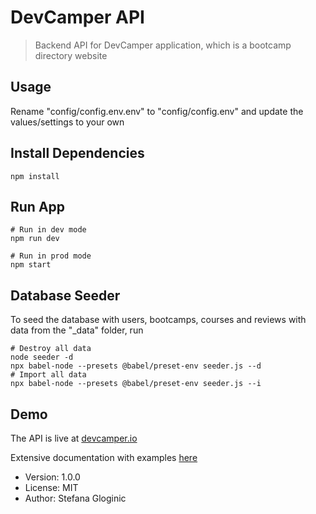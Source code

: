 # DevCamper API

> Backend API for DevCamper application, which is a bootcamp directory website

## Usage

Rename "config/config.env.env" to "config/config.env" and update the values/settings to your own

## Install Dependencies

```
npm install
```

## Run App

```
# Run in dev mode
npm run dev

# Run in prod mode
npm start
```

## Database Seeder

To seed the database with users, bootcamps, courses and reviews with data from the "\_data" folder, run

```
# Destroy all data
node seeder -d
npx babel-node --presets @babel/preset-env seeder.js --d
# Import all data
npx babel-node --presets @babel/preset-env seeder.js --i
```

## Demo

The API is live at [devcamper.io](https://devcamperProdUdemyCourse)

Extensive documentation with examples [here](https://documenter.getpostman.com/view/8923145/SVtVVTzd?version=latest)

- Version: 1.0.0
- License: MIT
- Author: Stefana Gloginic